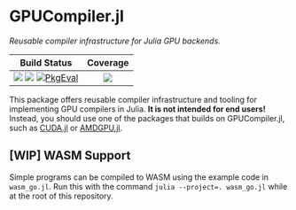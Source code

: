 # GPUCompiler.jl

*Reusable compiler infrastructure for Julia GPU backends.*

| **Build Status**                                                                                   | **Coverage**                    |
|:--------------------------------------------------------------------------------------------------:|:-------------------------------:|
| [![][buildkite-img]][buildkite-url] [![][gha-img]][gha-url] [![PkgEval][pkgeval-img]][pkgeval-url] | [![][codecov-img]][codecov-url] |

[buildkite-img]: https://badge.buildkite.com/512eb7dd35ca5b427ddf3240e2b4b3022f0c4f9925f1bdafa8.svg?branch=master
[buildkite-url]: https://buildkite.com/julialang/gpucompiler-dot-jl

[gha-img]: https://github.com/JuliaGPU/GPUCompiler.jl/workflows/CI/badge.svg?branch=master
[gha-url]: https://github.com/JuliaGPU/GPUCompiler.jl/actions?query=workflow%3ACI

[pkgeval-img]: https://juliaci.github.io/NanosoldierReports/pkgeval_badges/G/GPUCompiler.svg
[pkgeval-url]: https://juliaci.github.io/NanosoldierReports/pkgeval_badges/G/GPUCompiler.html

[codecov-img]: https://codecov.io/gh/JuliaGPU/GPUCompiler.jl/branch/master/graph/badge.svg
[codecov-url]: https://codecov.io/gh/JuliaGPU/GPUCompiler.jl

This package offers reusable compiler infrastructure and tooling for
implementing GPU compilers in Julia. **It is not intended for end users!**
Instead, you should use one of the packages that builds on GPUCompiler.jl, such
as [CUDA.jl](https://github.com/JuliaGPU/CUDA.jl) or [AMDGPU.jl](https://github.com/JuliaGPU/AMDGPU.jl).

## [WIP] WASM Support

Simple programs can be compiled to WASM using the example code in `wasm_go.jl`. 
Run this with the command `julia --project=. wasm_go.jl` while at the root of this repository.
